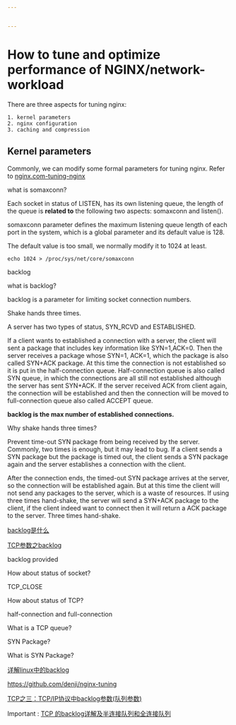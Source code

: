 ```yaml
---


---
```

# How to tune and optimize performance of NGINX/network-workload

There are three aspects for tuning nginx:

```
1. kernel parameters
2. nginx configuration
3. caching and compression
```

## Kernel parameters


Commonly, we can modify some formal parameters for tuning nginx. Refer to [nginx.com-tuning-nginx](https://www.nginx.com/blog/tuning-nginx/)

what is somaxconn?

Each socket in status of LISTEN, has its own listening queue, the length of the queue is **related to** the following two aspects: somaxconn and listen().

somaxconn parameter defines the maximum listening queue length of each port in the system, which is a global parameter and its default value is 128.

The default value is too small, we normally modify it to 1024 at least.

```
echo 1024 > /proc/sys/net/core/somaxconn
```

backlog

what is backlog?

backlog is a parameter for limiting socket connection numbers.

Shake hands three times.

A server has two types of status, SYN_RCVD and ESTABLISHED.

If a client wants to established a connection with a server, the client will sent a package that includes key information like SYN=1,ACK=0. Then the server receives a package whose SYN=1, ACK=1, which the package is also called SYN+ACK package. At this time the connection is not established so it is put in the half-connection queue. Half-connection queue is also called SYN queue, in which the connections are all still not established although the server has sent SYN+ACK. If the server received ACK from client again, the connection will be established and then the connection will be moved to full-connection queue also called ACCEPT queue. 

**backlog is the max number of established connections.**

Why shake hands three times?

Prevent time-out SYN package from being received by the server. Commonly, two times is enough,  but it may lead to bug. If a client sends a SYN package but the package is timed out, the client sends a SYN package again and the server establishes a connection with the client.

After the connection ends, the timed-out SYN package arrives at the server, so the connection will be established again. But at this time the client will not send any packages to the server, which is a waste of resources. If using three times hand-shake, the server will send a SYN+ACK package to the client, if the client indeed want to connect then it will return a ACK package to the server. Three times hand-shake.


[backlog是什么](https://blog.csdn.net/qq_45691748/article/details/111343509?utm_medium=distribute.pc_relevant.none-task-blog-2~default~baidujs_baidulandingword~default-0-111343509-blog-78369343.pc_relevant_multi_platform_whitelistv1&spm=1001.2101.3001.4242.1&utm_relevant_index=3)

[TCP参数之backlog](https://blog.csdn.net/u010597819/article/details/108687671?spm=1001.2101.3001.6661.1&utm_medium=distribute.pc_relevant_t0.none-task-blog-2%7Edefault%7ECTRLIST%7Edefault-1-108687671-blog-78369343.pc_relevant_multi_platform_whitelistv1&depth_1-utm_source=distribute.pc_relevant_t0.none-task-blog-2%7Edefault%7ECTRLIST%7Edefault-1-108687671-blog-78369343.pc_relevant_multi_platform_whitelistv1&utm_relevant_index=1)

backlog provided

How about status of socket?

TCP_CLOSE

How about status of TCP?

half-connection and full-connection

What is a TCP queue?

SYN Package?

What is SYN Package?

[详解linux中的backlog](https://blog.csdn.net/daocaokafei/article/details/115336575)

https://github.com/denji/nginx-tuning

[TCP之三：TCP/IP协议中backlog参数(队列参数)](https://www.cnblogs.com/duanxz/p/5231673.html)

 Important :  [TCP 的backlog详解及半连接队列和全连接队列](https://blog.csdn.net/u010039418/article/details/78369343)
